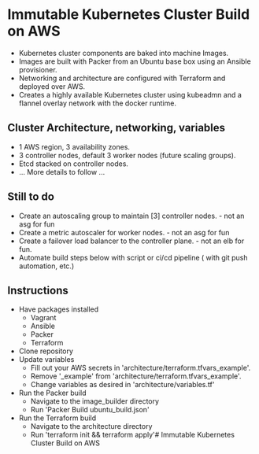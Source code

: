 # Immutable Kubernetes Cluster Build on AWS
* Kubernetes cluster components are baked into machine Images.
* Images are built with Packer from an Ubuntu base box using an Ansible provisioner.
* Networking and architecture are configured with Terraform and deployed over AWS.
* Creates a highly available Kubernetes cluster using kubeadmn and a flannel overlay network with the docker runtime.

## Cluster Architecture, networking, variables
* 1 AWS region, 3 availability zones.
* 3 controller nodes, default 3 worker nodes (future scaling groups).
* Etcd stacked on controller nodes. 
* ... More details to follow ...

## Still to do
* Create an autoscaling group to maintain [3] controller nodes. - not an asg for fun
* Create a metric autoscaler for worker nodes. - not an asg for fun
* Create a failover load balancer to the controller plane. - not an elb for fun.
* Automate build steps below with script or ci/cd pipeline ( with git push automation, etc.)

## Instructions
* Have packages installed
  * Vagrant
  * Ansible
  * Packer
  * Terraform
* Clone repository
* Update variables
  * Fill out your AWS secrets in 'architecture/terraform.tfvars_example'.
  * Remove '_example' from 'architecture/terraform.tfvars_example'.
  * Change variables as desired in 'architecture/variables.tf'
* Run the Packer build
  * Navigate to the image_builder directory
  * Run 'Packer Build ubuntu_build.json'
* Run the Terraform build
  * Navigate to the architecture directory
  * Run 'terraform init && terraform apply'# Immutable Kubernetes Cluster Build on AWS

